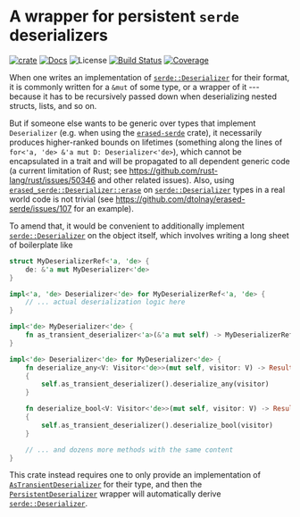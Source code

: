 # A wrapper for persistent `serde` deserializers

[![crate][crate-image]][crate-link]
[![Docs][docs-image]][docs-link]
![License][license-image]
[![Build Status][build-image]][build-link]
[![Coverage][coverage-image]][coverage-link]

When one writes an implementation of [`serde::Deserializer`](https://docs.rs/serde/latest/serde/trait.Deserializer.html) for their format, it is commonly written for a `&mut` of some type, or a wrapper of it --- because it has to be recursively passed down when deserializing nested structs, lists, and so on.

But if someone else wants to be generic over types that implement `Deserializer` (e.g. when using the [`erased-serde`](https://docs.rs/erased-serde) crate), it necessarily produces higher-ranked bounds on lifetimes (something along the lines of `for<'a, 'de> &'a mut D: Deserializer<'de>`), which cannot be encapsulated in a trait and will be propagated to all dependent generic code (a current limitation of Rust; see <https://github.com/rust-lang/rust/issues/50346> and other related issues). Also, using [`erased_serde::Deserializer::erase`](https://docs.rs/erased-serde/latest/erased_serde/trait.Deserializer.html#method.erase) on [`serde::Deserializer`](https://docs.rs/serde/latest/serde/trait.Deserializer.html) types in a real world code is not trivial (see <https://github.com/dtolnay/erased-serde/issues/107> for an example).

To amend that, it would be convenient to additionally implement [`serde::Deserializer`](https://docs.rs/serde/latest/serde/trait.Deserializer.html) on the object itself, which involves writing a long sheet of boilerplate like
```rust
struct MyDeserializerRef<'a, 'de> {
    de: &'a mut MyDeserializer<'de>
}

impl<'a, 'de> Deserializer<'de> for MyDeserializerRef<'a, 'de> {
    // ... actual deserialization logic here
}

impl<'de> MyDeserializer<'de> {
    fn as_transient_deserializer<'a>(&'a mut self) -> MyDeserializerRef<'a, 'de> { ... }
}

impl<'de> Deserializer<'de> for MyDeserializer<'de> {
    fn deserialize_any<V: Visitor<'de>>(mut self, visitor: V) -> Result<V::Value, Self::Error>
    {
        self.as_transient_deserializer().deserialize_any(visitor)
    }

    fn deserialize_bool<V: Visitor<'de>>(mut self, visitor: V) -> Result<V::Value, Self::Error>
    {
        self.as_transient_deserializer().deserialize_bool(visitor)
    }

    // ... and dozens more methods with the same content
}
```

This crate instead requires one to only provide an implementation of [`AsTransientDeserializer`](https://docs.rs/serde-persistent-deserializer/latest/serde_persistent_deserializer/trait.AsTransientDeserializer.html) for their type, and then the [`PersistentDeserializer`](https://docs.rs/serde-persistent-deserializer/latest/serde_persistent_deserializer/struct.PersistentDeserializer.html) wrapper will automatically derive [`serde::Deserializer`](https://docs.rs/serde/latest/serde/trait.Deserializer.html).


[crate-image]: https://img.shields.io/crates/v/serde-persistent-deserializer.svg
[crate-link]: https://crates.io/crates/serde-persistent-deserializer
[docs-image]: https://docs.rs/serde-persistent-deserializer/badge.svg
[docs-link]: https://docs.rs/serde-persistent-deserializer/
[license-image]: https://img.shields.io/crates/l/serde-persistent-deserializer
[build-image]: https://github.com/fjarri/serde-persistent-deserializer/actions/workflows/ci.yml/badge.svg?branch=master&event=push
[build-link]: https://github.com/fjarri/serde-persistent-deserializer/actions?query=workflow%3Aci
[coverage-image]: https://codecov.io/gh/fjarri/serde-persistent-deserializer/branch/master/graph/badge.svg
[coverage-link]: https://codecov.io/gh/fjarri/serde-persistent-deserializer
